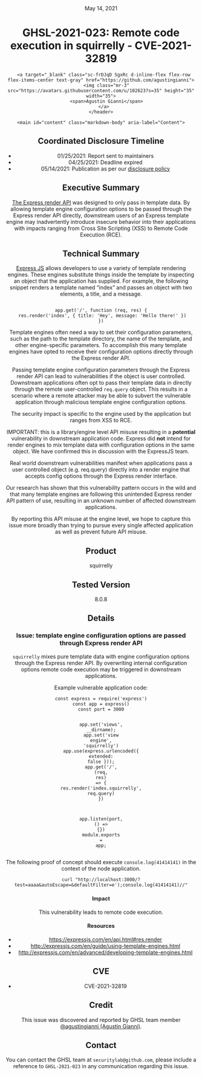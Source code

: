 <header class="post-header d-block mb-6">
      <div class="date text-mono f5 my-3">May 14, 2021</div>
      <h1 class="my-2 h00-mktg lh-condensed">GHSL-2021-023: Remote code execution in squirrelly - CVE-2021-32819</h1>

      
      
      
      
      

      

      <a target="_blank" class="sc-frDJqD SgxRc d-inline-flex flex-row flex-items-center text-gray" href="https://github.com/agustingianni">
        <img class="mr-3" src="https://avatars.githubusercontent.com/u/102623?s=35" height="35" width="35">
        <span>Agustin Gianni</span>
      </a>
    </header>

    <main id="content" class="markdown-body" aria-label="Content">
      
<h2 id="coordinated-disclosure-timeline">Coordinated Disclosure Timeline</h2>

<ul>
  <li>01/25/2021: Report sent to maintainers</li>
  <li>04/25/2021: Deadline expired</li>
  <li>05/14/2021: Publication as per our <a href="https://securitylab.github.com/advisories#policy">disclosure policy</a></li>
</ul>

<h2 id="executive-summary">Executive Summary</h2>

<p><a href="https://expressjs.com/en/api.html#res.render">The Express render API</a> was designed to only pass in template data. By allowing template engine configuration options to be passed through the Express render API directly, downstream users of an Express template engine may inadvertently introduce insecure behavior into their applications with impacts ranging from Cross Site Scripting (XSS) to Remote Code Execution (RCE).</p>

<h2 id="technical-summary">Technical Summary</h2>

<p><a href="https://expressjs.com/">Express JS</a> allows developers to use a variety of template rendering engines. These engines substitute things inside the template by inspecting an object that the application has supplied. For example, the following snippet renders a template named “index” and passes an object with two elements, a title, and a message.</p>

<div class="language-javascript highlighter-rouge"><div class="highlight"><pre class="highlight"><code>
<span class="nx">app</span><span class="p">.</span><span class="kd">get</span><span class="p">(</span><span class="dl">'</span><span class="s1">/</span><span class="dl">'</span><span class="p">,</span> <span class="kd">function</span> <span class="p">(</span><span class="nx">req</span><span class="p">,</span> <span class="nx">res</span><span class="p">)</span> <span class="p">{</span>
 <span class="nx">res</span><span class="p">.</span><span class="nx">render</span><span class="p">(</span><span class="dl">'</span><span class="s1">index</span><span class="dl">'</span><span class="p">,</span> <span class="p">{</span> <span class="na">title</span><span class="p">:</span> <span class="dl">'</span><span class="s1">Hey</span><span class="dl">'</span><span class="p">,</span> <span class="na">message</span><span class="p">:</span> <span class="dl">'</span><span class="s1">Hello there!</span><span class="dl">'</span> <span class="p">})</span>
<span class="p">})</span>
</code></pre></div></div>

<p>Template engines often need a way to set their configuration parameters, such as the path to the template directory, the name of the template, and other engine-specific parameters. To accomplish this many template engines have opted to receive their configuration options directly through the Express render API.</p>

<p>Passing template engine configuration parameters through the Express render API can lead to vulnerabilities if the object is user controlled. Downstream applications often opt to pass their template data in directly through the remote user-controlled <code class="language-plaintext highlighter-rouge">req.query</code> object. This results in a scenario where a remote attacker may be able to subvert the vulnerable application through malicious template engine configuration options.</p>

<p>The security impact is specific to the engine used by the application but ranges from XSS to RCE.</p>

<p>IMPORTANT: this is a library/engine level API misuse resulting in a <strong>potential</strong> vulnerability in downstream application code. Express did <strong>not</strong> intend for render engines to mix template data with configuration options in the same object. We have confirmed this in discussion with the ExpressJS team.</p>

<p>Real world downstream vulnerabilities manifest when applications pass a user controlled object (e.g. req.query) directly into a render engine that accepts config options through the Express render interface.</p>

<p>Our research has shown that this vulnerability pattern occurs in the wild and that many template engines are following this unintended Express render API pattern of use, resulting in an unknown number of affected downstream applications.</p>

<p>By reporting this API misuse at the engine level, we hope to capture this issue more broadly than trying to pursue every single affected application as well as prevent future API misuse.</p>

<h2 id="product">Product</h2>

<p>squirrelly</p>

<h2 id="tested-version">Tested Version</h2>

<p>8.0.8</p>

<h2 id="details">Details</h2>

<h3 id="issue-template-engine-configuration-options-are-passed-through-express-render-api">Issue: template engine configuration options are passed through Express render API</h3>

<p><code class="language-plaintext highlighter-rouge">squirrelly</code> mixes pure template data with engine configuration options through the Express render API. By overwriting internal configuration options remote code execution may be triggered in downstream applications.</p>

<p>Example vulnerable application code:</p>

<div class="language-js highlighter-rouge"><div class="highlight"><pre class="highlight"><code><span class="kd">const</span> <span class="nx">express</span> <span class="o">=</span> <span class="nx">require</span><span class="p">(</span><span class="dl">'</span><span class="s1">express</span><span class="dl">'</span><span class="p">)</span>
<span class="kd">const</span> <span class="nx">app</span> <span class="o">=</span> <span class="nx">express</span><span class="p">()</span>
<span class="kd">const</span> <span class="nx">port</span> <span class="o">=</span> <span class="mi">3000</span>
 
<span class="nx">app</span><span class="p">.</span><span class="kd">set</span><span class="p">(</span><span class="dl">'</span><span class="s1">views</span><span class="dl">'</span><span class="p">,</span> <span class="nx">__dirname</span><span class="p">);</span>
<span class="nx">app</span><span class="p">.</span><span class="kd">set</span><span class="p">(</span><span class="dl">'</span><span class="s1">view engine</span><span class="dl">'</span><span class="p">,</span> <span class="dl">'</span><span class="s1">squirrelly</span><span class="dl">'</span><span class="p">)</span>
<span class="nx">app</span><span class="p">.</span><span class="nx">use</span><span class="p">(</span><span class="nx">express</span><span class="p">.</span><span class="nx">urlencoded</span><span class="p">({</span> <span class="na">extended</span><span class="p">:</span> <span class="kc">false</span> <span class="p">}));</span>
<span class="nx">app</span><span class="p">.</span><span class="kd">get</span><span class="p">(</span><span class="dl">'</span><span class="s1">/</span><span class="dl">'</span><span class="p">,</span> <span class="p">(</span><span class="nx">req</span><span class="p">,</span> <span class="nx">res</span><span class="p">)</span> <span class="o">=&gt;</span> <span class="p">{</span>
   <span class="nx">res</span><span class="p">.</span><span class="nx">render</span><span class="p">(</span><span class="dl">'</span><span class="s1">index.squirrelly</span><span class="dl">'</span><span class="p">,</span> <span class="nx">req</span><span class="p">.</span><span class="nx">query</span><span class="p">)</span>
<span class="p">})</span>
 
<span class="nx">app</span><span class="p">.</span><span class="nx">listen</span><span class="p">(</span><span class="nx">port</span><span class="p">,</span> <span class="p">()</span> <span class="o">=&gt;</span> <span class="p">{})</span>
<span class="nx">module</span><span class="p">.</span><span class="nx">exports</span> <span class="o">=</span> <span class="nx">app</span><span class="p">;</span>
</code></pre></div></div>

<p>The following proof of concept should execute <code class="language-plaintext highlighter-rouge">console.log(41414141)</code> in the context of the node application.</p>

<div class="language-sh highlighter-rouge"><div class="highlight"><pre class="highlight"><code>curl <span class="s2">"http://localhost:3000/?test=aaaa&amp;autoEscape=&amp;defaultFilter=e');console.log(41414141)//"</span>
</code></pre></div></div>

<h4 id="impact">Impact</h4>

<p>This vulnerability leads to remote code execution.</p>

<h4 id="resources">Resources</h4>

<ul>
  <li><a href="https://expressjs.com/en/api.html#res.render">https://expressjs.com/en/api.html#res.render</a></li>
  <li><a href="http://expressjs.com/en/guide/using-template-engines.html">http://expressjs.com/en/guide/using-template-engines.html</a></li>
  <li><a href="http://expressjs.com/en/advanced/developing-template-engines.html">http://expressjs.com/en/advanced/developing-template-engines.html</a></li>
</ul>

<h2 id="cve">CVE</h2>

<ul>
  <li>CVE-2021-32819</li>
</ul>

<h2 id="credit">Credit</h2>

<p>This issue was discovered and reported by GHSL team member <a href="https://github.com/agustingianni">@agustingianni (Agustin Gianni)</a>.</p>

<h2 id="contact">Contact</h2>

<p>You can contact the GHSL team at <code class="language-plaintext highlighter-rouge">securitylab@github.com</code>, please include a reference to <code class="language-plaintext highlighter-rouge">GHSL-2021-023</code> in any communication regarding this issue.</p>


